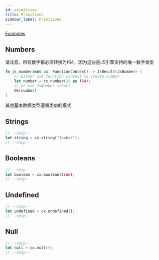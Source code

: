 ```yaml
---
id: primitives
title: Primitives
sidebar_label: Primitives
---
```


[Examples](https://github.com/neon-bindings/examples/tree/master/primitives)

## Numbers

请注意，所有数字都必须转换为f64，因为这些是JS引擎支持的唯一数字类型

```rust
fn js_number(mut cx: FunctionContext) -> JsResult<JsNumber> {
    // Either use function context to create number
    let number = cx.number(23 as f64);
    // or use JsNumber struct
    Ok(number)
}
```

其他基本数据类型遵循类似的模式

## Strings

```rust
// --snip--
let string = cx.string("foobar");
// --snip--
```

## Booleans

```rust
// --snip--
let boolean = cx.boolean(true);
// --snip--
```

## Undefined

```rust
// --snip--
let undefined = cx.undefined();
// --snip--
```

## Null

```rust
// --snip--
let null = cx.null();
// --snip--
```
